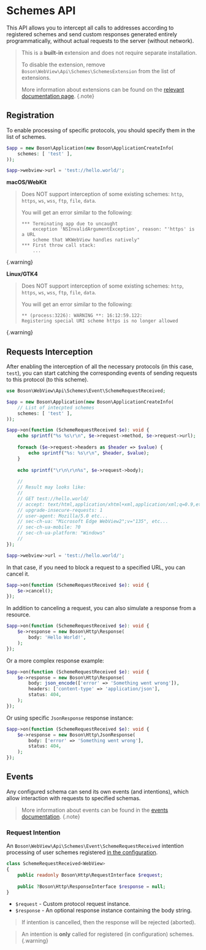 # Schemes API

This API allows you to intercept all calls to addresses according to 
registered schemes and send custom responses generated entirely 
programmatically, without actual requests to the server (without network).

> This is a **built-in** extension and does not require separate installation.
>
> To disable the extension, remove `Boson\WebView\Api\Schemes\SchemesExtension`
> from the list of extensions.
>
> More information about extensions can be found on the [relevant documentation
> page](../05.webview/webview-extensions.md).
{.note}

## Registration

To enable processing of specific protocols, you should specify
them in the list of schemes.

```php
$app = new Boson\Application(new Boson\ApplicationCreateInfo(
    schemes: [ 'test' ],
));

$app->webview->url = 'test://hello.world/';
```

**macOS/WebKit**

> Does NOT support interception of some existing schemes:
> `http`, `https`, `ws`, `wss`, 
> `ftp`, `file`, `data`.
> 
> You will get an error similar to the following:
> ```
> *** Terminating app due to uncaught 
>     exception 'NSInvalidArgumentException', reason: "'https' is a URL 
>     scheme that WKWebView handles natively"
> *** First throw call stack:
>     ...
> ```
{.warning}

**Linux/GTK4**

> Does NOT support interception of some existing schemes:
> `http`, `https`, `ws`, `wss`, 
> `ftp`, `file`, `data`.
> 
> You will get an error similar to the following:
> ```
> ** (process:3226): WARNING **: 16:12:59.122: 
> Registering special URI scheme https is no longer allowed
> ```
{.warning}

## Requests Interception

After enabling the interception of all the necessary protocols (in this
case, `test`), you can start catching the corresponding events of sending
requests to this protocol (to this scheme).

```php
use Boson\WebView\Api\Schemes\Event\SchemeRequestReceived;

$app = new Boson\Application(new Boson\ApplicationCreateInfo(
    // List of intecpted schemes
    schemes: [ 'test' ],
));

$app->on(function (SchemeRequestReceived $e): void {
    echo sprintf("%s %s\r\n", $e->request->method, $e->request->url);
    
    foreach ($e->request->headers as $header => $value) {
        echo sprintf("%s: %s\r\n", $header, $value);
    }
    
    echo sprintf("\r\n\r\n%s", $e->request->body);
    
    //
    // Result may looks like:
    //
    // GET test://hello.world/
    // accept: text/html,application/xhtml+xml,application/xml;q=0.9,etc...
    // upgrade-insecure-requests: 1
    // user-agent: Mozilla/5.0 etc...
    // sec-ch-ua: "Microsoft Edge WebView2";v="135", etc...
    // sec-ch-ua-mobile: ?0
    // sec-ch-ua-platform: "Windows"
    //
});

$app->webview->url = 'test://hello.world/';
```

In that case, if you need to block a request to a specified URL,
you can cancel it.

```php
$app->on(function (SchemeRequestReceived $e): void {
    $e->cancel();
});
```

In addition to canceling a request, you can also simulate a
response from a resource.

```php
$app->on(function (SchemeRequestReceived $e): void {
    $e->response = new Boson\Http\Response(
        body: 'Hello World!',
    );
});
```

Or a more complex response example:

```php
$app->on(function (SchemeRequestReceived $e): void {
    $e->response = new Boson\Http\Response(
        body: json_encode(['error' => 'Something went wrong']),
        headers: ['content-type' => 'application/json'],
        status: 404,
    );
});
```

Or using specific `JsonResponse` response instance:

```php
$app->on(function (SchemeRequestReceived $e): void {
    $e->response = new Boson\Http\JsonResponse(
        body: ['error' => 'Something went wrong'],
        status: 404,
    );
});
```


## Events

Any configured schema can send its own events (and intentions), which allow
interaction with requests to specified schemas.

> More information about events can be found in the 
> [events documentation](../02.architecture/events.md).
{.note}


### Request Intention

An `Boson\WebView\Api\Schemes\Event\SchemeRequestReceived` intention 
processing of user schemes registered
[in the configuration](../03.application/application-configuration.md#intercepted-schemes).

```php
class SchemeRequestReceived<WebView> 
{
    public readonly Boson\Http\RequestInterface $request;
    
    public ?Boson\Http\ResponseInterface $response = null;
}
```

- `$request` - Custom protocol request instance.
- `$response` - An optional response instance containing the body string.

> If intention is cancelled, then the response will be rejected (aborted).

> An intention is **only** called for registered (in configuration) schemes.
{.warning}